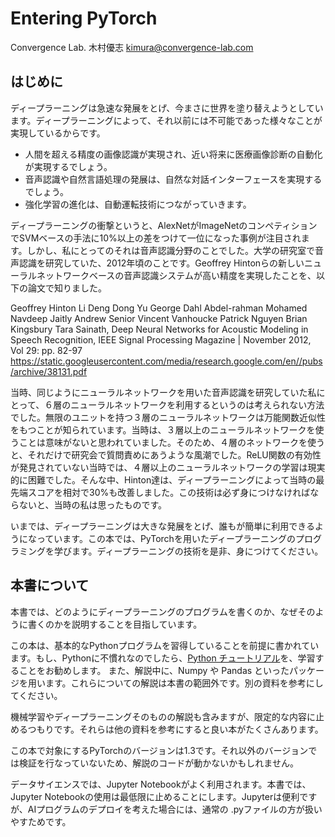 # Entering PyTorch

Convergence Lab. 木村優志 [kimura@convergence-lab.com](mailto:kimura@convergence-lab.com)



## はじめに

ディープラーニングは急速な発展をとげ、今まさに世界を塗り替えようとしています。ディープラーニングによって、それ以前には不可能であった様々なことが実現しているからです。

- 人間を超える精度の画像認識が実現され、近い将来に医療画像診断の自動化が実現するでしょう。
- 音声認識や自然言語処理の発展は、自然な対話インターフェースを実現するでしょう。
- 強化学習の進化は、自動運転技術につながっていきます。

ディープラーニングの衝撃というと、AlexNetがImageNetのコンペティションでSVMベースの手法に10%以上の差をつけて一位になった事例が注目されます。しかし、私にとってのそれは音声認識分野のことでした。大学の研究室で音声認識を研究していた、2012年頃のことです。Geoffrey Hintonらの新しいニューラルネットワークベースの音声認識システムが高い精度を実現したことを、以下の論文で知りました。

Geoffrey Hinton Li Deng Dong Yu George Dahl Abdel-rahman Mohamed Navdeep Jaitly Andrew Senior Vincent Vanhoucke Patrick Nguyen Brian Kingsbury Tara Sainath, Deep Neural Networks for Acoustic Modeling in Speech Recognition, IEEE Signal Processing Magazine | November 2012, Vol 29: pp. 82-97
https://static.googleusercontent.com/media/research.google.com/en//pubs/archive/38131.pdf


当時、同じようにニューラルネットワークを用いた音声認識を研究していた私にとって、６層のニューラルネットワークを利用するというのは考えられない方法でした。無限のユニットを持つ３層のニューラルネットワークは万能関数近似性をもつことが知られています。当時は、３層以上のニューラルネットワークを使うことは意味がないと思われていました。そのため、４層のネットワークを使うと、それだけで研究会で質問責めにあうような風潮でした。ReLU関数の有効性が発見されていない当時では、４層以上のニューラルネットワークの学習は現実的に困難でした。そんな中、Hinton達は、ディープラーニングによって当時の最先端スコアを相対で30%も改善しました。この技術は必ず身につけなければならないと、当時の私は思ったものです。

いまでは、ディープラーニングは大きな発展をとげ、誰もが簡単に利用できるようになっています。この本では、PyTorchを用いたディープラーニングのプログラミングを学びます。ディープラーニングの技術を是非、身につけてください。

## 本書について

本書では、どのようにディープラーニングのプログラムを書くのか、なぜそのように書くのかを説明することを目指しています。

この本は、基本的なPythonプログラムを習得していることを前提に書かれています。もし、Pythonに不慣れなのでしたら、[Python チュートリアル](https://docs.python.org/ja/3/tutorial/)を、学習することをお勧めします。
また、解説中に、Numpy や Pandas といったパッケージを用います。これらについての解説は本書の範囲外です。別の資料を参考にしてください。

機械学習やディープラーニングそのものの解説も含みますが、限定的な内容に止めるつもりです。それらは他の資料を参考にすると良い本がたくさんあります。

この本で対象にするPyTorchのバージョンは1.3です。それ以外のバージョンでは検証を行なっていないため、解説のコードが動かないかもしれません。

データサイエンスでは、Jupyter Notebookがよく利用されます。本書では、Jupyter Notebookの使用は最低限に止めることにします。Jupyterは便利ですが、AIプログラムのデプロイを考えた場合には、通常の .pyファイルの方が扱いやすためです。